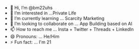 - 👋 Hi, I’m @bm22uhs
- 👀 I’m interested in ...Private Life
- 🌱 I’m currently learning ... Scarcity Marketing
- 💞️ I’m looking to collaborate on ... App Building based on AI
- 📫 How to reach me ... Insta + Twitter + Threads + LinkedIn
- 😄 Pronouns: ... He/Him
- ⚡ Fun fact: ... I'm 21

<!---
bm22uhs/bm22uhs is a ✨ special ✨ repository because its `README.md` (this file) appears on your GitHub profile.
You can click the Preview link to take a look at your changes.
--->
